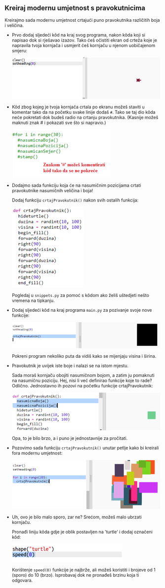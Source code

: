 ## Kreiraj modernu umjetnost s pravokutnicima

Kreirajmo sada modernu umjetnost crtajući puno pravokutnika različitih boja i veličina.

+ Prvo dodaj sljedeći kôd na kraj svog programa, nakon kôda koji si napisao dok si rješavao izazov. Tako ćeš očistiti ekran od crteža koje je napravila tvoja kornjača i usmjerit ćeš kornjaču u njenom uobičajenom smjeru:
    
    ![screenshot](images/modern-reset.png)

+ Kôd zbog kojeg je tvoja kornjača crtala po ekranu možeš staviti u komentar tako da na početku svake linije dodaš `#`. Tako se taj dio kôda neće pokretati dok budeš radio na crtanju pravokutnika. (Kasnije možeš maknuti znak # i pokazati sve što si napravio.)
    
    ![screenshot](images/modern-comment.png)

+ Dodajmo sada funkciju koja će na nasumičnim pozicijama crtati pravokutnike nasumičnih veličina i boja!
    
    Dodaj funkciju `crtajPravokutnik()` nakon svih ostalih funkcija:
    
    ![screenshot](images/modern-rect-function.png)
    
    Pogledaj u `snippets.py` za pomoć s kôdom ako želiš uštedjeti nešto vremena na tipkanju.

+ Dodaj sljedeći kôd na kraj programa `main.py` za pozivanje svoje nove funkcije:
    
    ![screenshot](images/modern-call-rect.png)
    
    Pokreni program nekoliko puta da vidiš kako se mijenjaju visina i širina.

+ Pravokutnik je uvijek iste boje i nalazi se na istom mjestu.
    
    Sada moraš kornjaču obojiti nasumičnom bojom, a zatim ju pomaknuti na nasumičnu poziciju. Hej, nisi li već definirao funkcije koje to rade? Odlično. Jednostavno ih pozovi na početku funkcije crtajPravokutnik:
    
    ![screenshot](images/modern-random-rect.png)
    
    Opa, to je bilo brzo, a i puno je jednostavnije za pročitati.

+ Pozovimo sada funkciju `crtajPravokutnik()` unutar petlje kako bi kreirali fora modernu umjetnost:
    
    ![screenshot](images/modern-rect-art.png)

+ Uh, ovo je bilo malo sporo, zar ne? Srećom, možeš malo ubrzati kornjaču.
    
    Pronađi liniju kôda gdje je oblik postavljen na 'turtle' i dodaj označeni kôd:
    
    ![screenshot](images/modern-speed.png)
    
    Korištenje `speed(0)` funkcije je najbrže, ali možeš koristiti i brojeve od 1 (sporo) do 10 (brzo). Isprobavaj dok ne pronađeš brzinu koja ti odgovara.